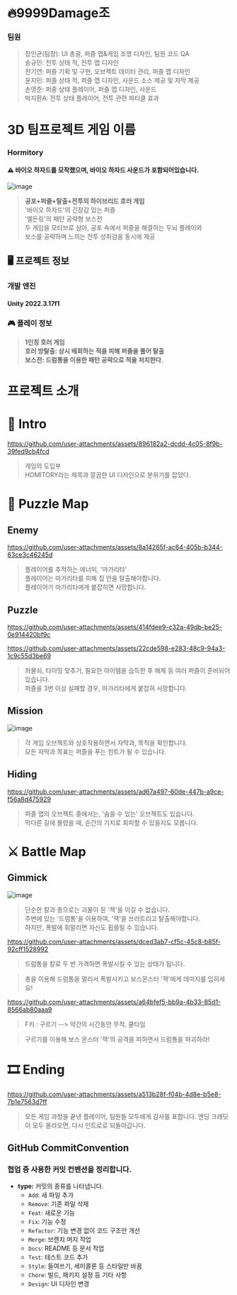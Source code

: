 # 🔥9999Damage조
### 팀원
> 장인균(팀장): UI 총괄, 퍼즐 맵&게임 조명 디자인, 팀원 코드 QA   
> 송규민: 전투 상태 적, 전투 맵 디자인   
> 전기연: 퍼즐 기획 및 구현, 오브젝트 데이터 관리, 퍼즐 맵 디자인   
> 윤지민: 퍼즐 상태 적, 퍼즐 맵 디자인, 사운드 소스 제공 및 자막 제공   
> 손영준: 퍼즐 상태 플레이어, 퍼즐 맵 디자인, 사운드   
> 박지환A: 전투 상태 플레이어, 전투 관련 파티클 효과   

# 3D 팀프로젝트 게임 이름
### Hormitory   

#### ⚠️ 바이오 하자드를 모작했으며, 바이오 하자드 사운드가 포함되어있습니다.   

![image](https://github.com/user-attachments/assets/e4e6a098-0a8c-4765-b95e-0ba3d1661153)

> **공포+퍼즐+탈출+전투의 하이브리드 호러 게임**     
> '바이오 하자드'의 긴장감 있는 퍼즐     
> '엘든링'의 패턴 공략형 보스전     
> 두 게임을 모티브로 삼아, 공포 속에서 퍼즐을 해결하는 두뇌 플레이와   
> 보스를 공략하며 느끼는 전투 성취감을 동시에 제공   


## 🖥️ 프로젝트 정보   
### 개발 엔진   
#### Unity 2022.3.17f1    
   
### 🎮 플레이 정보   
> **1인칭 호러 게임**   
> **호러 방탈출: 상시 배회하는 적을 피해 퍼즐을 풀어 탈출**   
> **보스전: 드럼통을 이용한 패턴 공략으로 적을 처치한다.**   

# 프로젝트 소개

# 🏃 Intro

https://github.com/user-attachments/assets/896182a2-dcdd-4c05-8f9b-39fed9cb4fcd

> 게임의 도입부   
> HOMITORY라는 제목과 깔끔한 UI 디자인으로 분위기를 잡았다.   


# 🧩 Puzzle Map

## Enemy

https://github.com/user-attachments/assets/8a14265f-ac64-405b-b344-63ce3c46245d

> 플레이어를 추적하는 에너미, '마가리타'   
> 플레이어는 마가리타를 피해 집 안을 탈출해야합니다.    
> 플레이어가 마가리타에게 붙잡히면 사망합니다.   


## Puzzle

https://github.com/user-attachments/assets/414fdee9-c32a-49db-be25-0e914420bf9c



https://github.com/user-attachments/assets/22cde598-e283-48c9-94a3-1c9c55d3be69



> 좌물쇠, 타이밍 맞추기, 필요한 아이템을 습득한 후 해제 등 여러 퍼즐이 준비되어 있습니다.   
> 퍼즐을 3번 이상 실패할 경우, 마가리타에게 붙잡혀 사망합니다.   


## Mission

![image](https://github.com/user-attachments/assets/9086f458-96e4-4371-a65b-642f2196402c)

> 각 게임 오브젝트와 상호작용하면서 자막과, 목적을 확인합니다.   
> 모든 자막과 목표는 퍼즐을 푸는 힌트가 될 수 있습니다.   



## Hiding


https://github.com/user-attachments/assets/ad67a497-60de-447b-a9ce-f56a8d475929

> 퍼즐 맵의 오브젝트 중에서는, '숨을 수 있는' 오브젝트도 있습니다.   
> 막다른 길에 몰렸을 때, 순간의 기지로 회피할 수 있을지도 모릅니다.   





# ⚔️ Battle Map

## Gimmick

![image](https://github.com/user-attachments/assets/9018df45-fe48-46eb-8dfd-cbf199123b8d)

> 단순한 칼과 총으로는 괴물이 된 '잭'을 이길 수 없습니다.   
> 주변에 있는 '드럼통'을 이용하여, '잭'을 쓰러트리고 탈출해야합니다.   
> 하지만, 폭발에 휘말리면 자신도 휩쓸릴 수 있습니다.




https://github.com/user-attachments/assets/dced3ab7-cf5c-45c8-b85f-92cff1528992

>드럼통을 칼로 두 번 가격하면 폭발시킬 수 있는 상태가 됩니다.

>총을 이용해 드럼통을 멀리서 폭발시키고 보스몬스터 '잭'에게 데미지를 입히세요!

https://github.com/user-attachments/assets/a64bfef5-bb9a-4b33-85d1-8566ab80aaa9

>F키 : 구르기 --> 약간의 시간동안 무적, 쿨타임

>구르기를 이용해 보스 몬스터 '잭'의 공격을 피하면서 드럼통을 파괴하라!


# 🎞️ Ending


https://github.com/user-attachments/assets/a513b28f-f04b-4d8e-b5e8-7b1e7563d7ff


> 모든 게임 과정을 끝낸 플레이어, 팀원들 모두에게 감사를 표합니다.
> 엔딩 크레딧이 모두 올라오면, 다시 인트로로 되돌아갑니다.


## GitHub CommitConvention   
### 협업 중 사용한 커밋 컨벤션을 정리합니다.      
*   **type:** 커밋의 종류를 나타냅니다.   
    *   `Add`:	새 파일 추가      
    *   `Remove`:	기존 파일 삭제     
    *   `Feat`:	새로운 기능   
    *   `Fix`:	기능 수정   
    *   `Refactor`:	기능 변경 없이 코드 구조만 개선   
    *   `Merge`:	브랜치 머지 작업   
    *   `Docs`:	README 등 문서 작업   
    *   `Test`:	테스트 코드 추가   
    *   `Style`:	들여쓰기, 세미콜론 등 스타일만 바꿈   
    *   `Chore`:	빌드, 패키지 설정 등 기타 사항    
    *   `Design`:	UI 디자인 변경   

